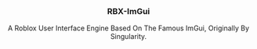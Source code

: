 <br/>
<p align="center">
  <h3 align="center">RBX-ImGui</h3>
  <p align="center">
    A Roblox User Interface Engine Based On The Famous ImGui, Originally By Singularity.
  </p>
</p>

